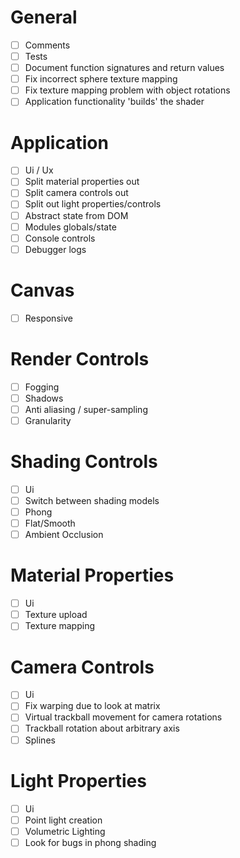 # General
- [ ] Comments
- [ ] Tests
- [ ] Document function signatures and return values
- [ ] Fix incorrect sphere texture mapping
- [ ] Fix texture mapping problem with object rotations
- [ ] Application functionality 'builds' the shader

# Application
- [ ] Ui / Ux
- [ ] Split material properties out
- [ ] Split camera controls out
- [ ] Split out light properties/controls
- [ ] Abstract state from DOM
- [ ] Modules globals/state
- [ ] Console controls
- [ ] Debugger logs

# Canvas
- [ ] Responsive

# Render Controls
- [ ] Fogging
- [ ] Shadows
- [ ] Anti aliasing / super-sampling
- [ ] Granularity

# Shading Controls
- [ ] Ui
- [ ] Switch between shading models
- [ ] Phong
- [ ] Flat/Smooth
- [ ] Ambient Occlusion

# Material Properties
- [ ] Ui
- [ ] Texture upload
- [ ] Texture mapping

# Camera Controls
- [ ] Ui
- [ ] Fix warping due to look at matrix
- [ ] Virtual trackball movement for camera rotations
- [ ] Trackball rotation about arbitrary axis
- [ ] Splines

# Light Properties
- [ ] Ui
- [ ] Point light creation
- [ ] Volumetric Lighting
- [ ] Look for bugs in phong shading
